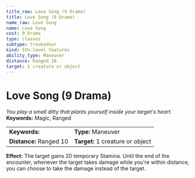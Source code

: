```yaml
---
title_raw: Love Song (9 Drama)
title: Love Song (9 Drama)
name_raw: Love Song
name: Love Song
cost: 9 Drama
type: classes
subtype: troubadour
kind: 5th-level features
ability_type: Maneuver
distance: Ranged 10
target: 1 creature or object
---
```


# Love Song (9 Drama)

*You play a small ditty that plants yourself inside your target's heart.* **Keywords:** Magic, Ranged

|                         |                                  |
| :---------------------- | :------------------------------- |
| **Keywords:**           | **Type:** Maneuver               |
| **Distance:** Ranged 10 | **Target:** 1 creature or object |

**Effect:** The target gains 20 temporary Stamina. Until the end of the encounter, whenever the target takes damage while you're within distance, you can choose to take the damage instead of the target.
